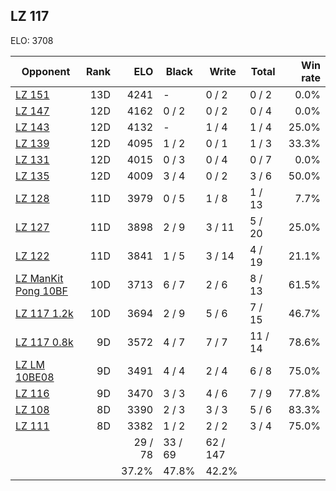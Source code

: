 ## LZ 117 ##

ELO: 3708

Opponent | Rank | ELO | Black | Write | Total | Win rate
---------|-----:|----:|-------|-------|-------|-------:
[LZ 151](LZ%20151.md) | 13D | 4241 | - | 0 / 2 | 0 / 2 | 0.0%
[LZ 147](LZ%20147.md) | 12D | 4162 | 0 / 2 | 0 / 2 | 0 / 4 | 0.0%
[LZ 143](LZ%20143.md) | 12D | 4132 | - | 1 / 4 | 1 / 4 | 25.0%
[LZ 139](LZ%20139.md) | 12D | 4095 | 1 / 2 | 0 / 1 | 1 / 3 | 33.3%
[LZ 131](LZ%20131.md) | 12D | 4015 | 0 / 3 | 0 / 4 | 0 / 7 | 0.0%
[LZ 135](LZ%20135.md) | 12D | 4009 | 3 / 4 | 0 / 2 | 3 / 6 | 50.0%
[LZ 128](LZ%20128.md) | 11D | 3979 | 0 / 5 | 1 / 8 | 1 / 13 | 7.7%
[LZ 127](LZ%20127.md) | 11D | 3898 | 2 / 9 | 3 / 11 | 5 / 20 | 25.0%
[LZ 122](LZ%20122.md) | 11D | 3841 | 1 / 5 | 3 / 14 | 4 / 19 | 21.1%
[LZ ManKit Pong 10BF](LZ%20ManKit%20Pong%2010BF.md) | 10D | 3713 | 6 / 7 | 2 / 6 | 8 / 13 | 61.5%
[LZ 117 1.2k](LZ%20117%201.2k.md) | 10D | 3694 | 2 / 9 | 5 / 6 | 7 / 15 | 46.7%
[LZ 117 0.8k](LZ%20117%200.8k.md) | 9D | 3572 | 4 / 7 | 7 / 7 | 11 / 14 | 78.6%
[LZ LM 10BE08](LZ%20LM%2010BE08.md) | 9D | 3491 | 4 / 4 | 2 / 4 | 6 / 8 | 75.0%
[LZ 116](LZ%20116.md) | 9D | 3470 | 3 / 3 | 4 / 6 | 7 / 9 | 77.8%
[LZ 108](LZ%20108.md) | 8D | 3390 | 2 / 3 | 3 / 3 | 5 / 6 | 83.3%
[LZ 111](LZ%20111.md) | 8D | 3382 | 1 / 2 | 2 / 2 | 3 / 4 | 75.0%
 | | | 29 / 78 | 33 / 69 | 62 / 147 | 
 | | | 37.2% | 47.8% | 42.2% | 
